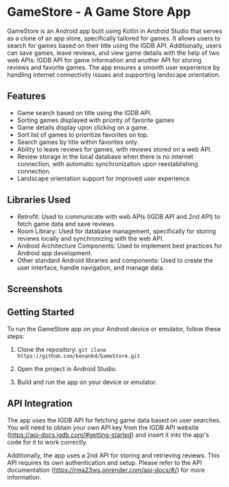 # GameStore - A Game Store App

GameStore is an Android app built using Kotlin in Android Studio that serves as a clone of an app store, specifically tailored for games. It allows users to search for games based on their title using the IGDB API. Additionally, users can save games, leave reviews, and view game details with the help of two web APIs: IGDB API for game information and another API for storing reviews and favorite games. The app ensures a smooth user experience by handling internet connectivity issues and supporting landscape orientation.

## Features

- Game search based on title using the IGDB API.
- Sorting games displayed with priority of favorite games
- Game details display upon clicking on a game.
- Sort list of games to prioritize favorites on top.
- Search games by title within favorites only.
- Ability to leave reviews for games, with reviews stored on a web API.
- Review storage in the local database when there is no internet connection, with automatic synchronization upon reestablishing connection.
- Landscape orientation support for improved user experience.

## Libraries Used

- Retrofit: Used to communicate with web APIs (IGDB API and 2nd API) to fetch game data and save reviews.
- Room Library: Used for database management, specifically for storing reviews locally and synchronizing with the web API.
- Android Architecture Components: Used to implement best practices for Android app development.
- Other standard Android libraries and components: Used to create the user interface, handle navigation, and manage data.

## Screenshots



## Getting Started

To run the GameStore app on your Android device or emulator, follow these steps:

1. Clone the repository: `git clone https://github.com/kenankd/GameStore.git`

2. Open the project in Android Studio.

3. Build and run the app on your device or emulator.

## API Integration

The app uses the IGDB API for fetching game data based on user searches. You will need to obtain your own API key from the IGDB API website (https://api-docs.igdb.com/#getting-started) and insert it into the app's code for it to work correctly.

Additionally, the app uses a 2nd API for storing and retrieving reviews. This API requires its own authentication and setup. Please refer to the API documentation (https://rma23ws.onrender.com/api-docs/#/) for more information.
